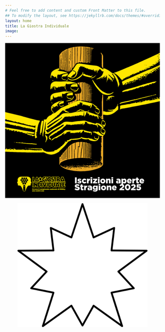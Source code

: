 ```yaml
---
# Feel free to add content and custom Front Matter to this file.
## To modify the layout, see https://jekyllrb.com/docs/themes/#overriding-theme-defaults
layout: home
title: La Giostra Individuale
image:
---
```



!["stagione 2025"](/assets/img/stagione-2025/la-giostra-individuale-stagione2025.jpg)

<figure><img class="star-home spin" src="/assets/img/strike.svg"></figure>